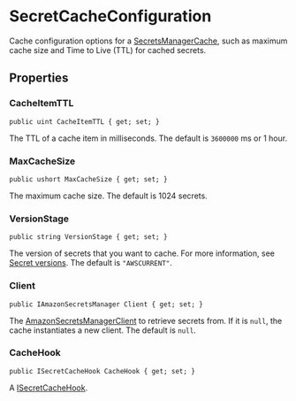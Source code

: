 # SecretCacheConfiguration<a name="retrieving-secrets_cache-net-SecretCacheConfiguration"></a>

Cache configuration options for a [SecretsManagerCache](retrieving-secrets_cache-net-SecretsManagerCache.md), such as maximum cache size and Time to Live \(TTL\) for cached secrets\.

## Properties<a name="retrieving-secrets_cache-net-SecretCacheConfiguration-properties"></a>

### CacheItemTTL<a name="retrieving-secrets_cache-net-SecretCacheConfiguration-properties_CacheItemTTL"></a>

`public uint CacheItemTTL { get; set; }`

The TTL of a cache item in milliseconds\. The default is `3600000` ms or 1 hour\. 

### MaxCacheSize<a name="retrieving-secrets_cache-net-SecretCacheConfiguration-properties_MaxCacheSize"></a>

`public ushort MaxCacheSize { get; set; }`

The maximum cache size\. The default is 1024 secrets\.

### VersionStage<a name="retrieving-secrets_cache-net-SecretCacheConfiguration-properties_VersionStage"></a>

`public string VersionStage { get; set; }`

The version of secrets that you want to cache\. For more information, see [Secret versions](getting-started.md#term_version)\. The default is `"AWSCURRENT"`\.

### Client<a name="retrieving-secrets_cache-net-SecretCacheConfiguration-properties_Client"></a>

`public IAmazonSecretsManager Client { get; set; }`

The [AmazonSecretsManagerClient](https://docs.aws.amazon.com/sdkfornet/v3/apidocs/items/SecretsManager/TSecretsManagerClient.html) to retrieve secrets from\. If it is `null`, the cache instantiates a new client\. The default is `null`\.

### CacheHook<a name="retrieving-secrets_cache-net-SecretCacheConfiguration-properties_CacheHook"></a>

`public ISecretCacheHook CacheHook { get; set; }`

A [ISecretCacheHook](retrieving-secrets_cache-net-ISecretCacheHook.md)\.